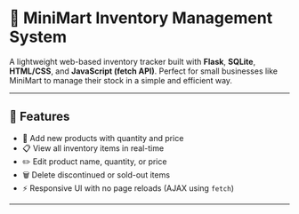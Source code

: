 # 🛒 MiniMart Inventory Management System

A lightweight web-based inventory tracker built with **Flask**, **SQLite**, **HTML/CSS**, and **JavaScript (fetch API)**. Perfect for small businesses like MiniMart to manage their stock in a simple and efficient way.

---
## 🚀 Features

- 📝 Add new products with quantity and price
- 📋 View all inventory items in real-time
- ✏️ Edit product name, quantity, or price
- 🗑️ Delete discontinued or sold-out items
- ⚡ Responsive UI with no page reloads (AJAX using `fetch`)

---
